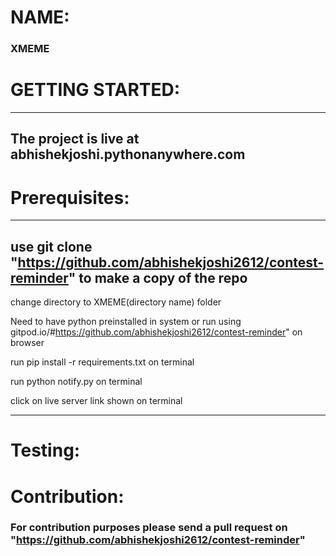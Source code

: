# NAME:
### XMEME
# GETTING STARTED:

---
The project is live at abhishekjoshi.pythonanywhere.com 
---


# Prerequisites:
--- 
use git clone "https://github.com/abhishekjoshi2612/contest-reminder" to make a copy of the repo 
---

 change directory to XMEME(directory name) folder

 Need to have python preinstalled in system or run using gitpod.io/#https://github.com/abhishekjoshi2612/contest-reminder" on browser

run pip install -r requirements.txt on terminal

run python notify.py on terminal

click on live server link shown on terminal

---
 
 
 
 
# Testing:

 
 
# Contribution:
### For contribution purposes please send a pull request on "https://github.com/abhishekjoshi2612/contest-reminder"

